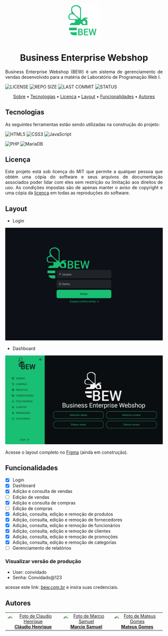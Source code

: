 <p align="center" id="sobre"><img src="./public/img/logo.svg" width="100px"></p>

<h1 align="center">Business Enterprise Webshop</h1>

<p align="justify">Business Enterprise Webshop (BEW) é um sistema de gerenciamento de vendas desenvolvido para a matéria de Laboratório de Programação Web I.</p>

![LICENSE](https://img.shields.io/badge/MIT-19BF72?style=flat-square&label=License&Color=white&labelColor=0D1117)
![REPO SIZE](https://img.shields.io/github/repo-size/projetoscms/bew?color=19BF72&label=Repo%20Size&style=flat-square&labelColor=0D1117)
![LAST COMMIT](https://img.shields.io/github/last-commit/projetoscms/bew?color=19BF72&label=Last%20Commit&style=flat-square&labelColor=0D1117)
![STATUS](https://img.shields.io/badge/Development-19BF72?style=flat-square&label=Status&Color=white&labelColor=0D1117)

<p align="center">
  <a href="#sobre">Sobre</a> •
  <a href="#tecnologias">Tecnologias</a> •
  <a href="#licenca">Licença</a> •
  <a href="#layout">Layout</a> •
  <a href="#funcionalidades">Funcionalidades</a> •
  <a href="#autores">Autores</a>
</p>

<h2 id="tecnologias">Tecnologias</h2>

As seguintes ferramentas estão sendo utilizadas na construção do projeto:

![HTML5](https://img.shields.io/badge/html%205-0D1117?style=for-the-badge&logo=html5&logoColor=white&labelColor=E34F26)
![CSS3](https://img.shields.io/badge/css%203-0D1117?style=for-the-badge&logo=css3&logoColor=white&labelColor=1572B6)
![JavaScript](https://img.shields.io/badge/-JavaScript-0D1117?style=for-the-badge&logo=javascript&logoColor=white&labelColor=F7DF1E)

![PHP](https://img.shields.io/badge/-php-0D1117?style=for-the-badge&logo=php&logoColor=white&labelColor=777BB4)
![MariaDB](https://img.shields.io/badge/-mariadb-0D1117?style=for-the-badge&logo=mariadb&logoColor=white&labelColor=003545)

<h2 id="licenca">Licença</h2>

<p  align="justify">
Este projeto está sob licença do MIT que permite a qualquer pessoa que obtém uma cópia do software e seus arquivos de documentação associados poder lidar com eles sem restrição ou limitação aos direitos de uso. As condições impostas são de apenas manter o aviso de copyright e uma cópia da <a href="https://github.com/ProjetosCMS/BEW/blob/main/LICENSE">licença</a> em todas as reproduções do software.
</p>

<h2 id="layout">Layout</h2>

- Login

![Login](./layouts/Login%20-%20Bew%20-%20Desktop.png)

- Dashboard

![Dashboard](./layouts/Dashboard%20Menu%20open-%20Bew%20-%20Desktop.jpeg)

Acesse o layout completo no [Figma](https://www.figma.com/file/VLJiXLRJlLLLioYwbZtI95/BEW?node-id=0%3A1) (ainda em construção).

<h2 id="funcionalidades">Funcionalidades</h2>

- [X] Login
- [X] Dashboard
- [X] Adição e consulta de vendas
- [ ] Edição de vendas
- [x] Adição e consulta de compras
- [ ] Edição de compras
- [X] Adição, consulta, edição e remoção de produtos
- [X] Adição, consulta, edição e remoção de fornecedores
- [X] Adição, consulta, edição e remoção de funcionários
- [X] Adição, consulta, edição e remoção de clientes
- [x] Adição, consulta, edição e remoção de promoções
- [X] Adição, consulta, edição e remoção de categorias
- [ ] Gerenciamento de relatórios

<h3>Visualizar versão de produção</h3>

- User: convidado
- Senha: Convidado@123

acesse este link: [bew.com.br](http://bew-web.herokuapp.com/login) e insira suas credenciais.

<h2 id="autores">Autores</h2>

<table align="center">
    <tr>
        <td align="center">
            <a href="https://github.com/claudiohenriquefds">
                <img style="border-radius: 50%;" src="https://avatars1.githubusercontent.com/u/30199497?s=460&u=a65a0f3e95ff009525d39a7052587688acd0f9c5&v=4" width="80px;" alt="Foto de Claudio Henrique"/>
                <br/>
                <b>Cláudio Henrique</b>
            </a>
        </td>
        <td align="center">
            <a href="https://github.com/marciosamuel">
                <img style="border-radius: 50%;" src="https://avatars1.githubusercontent.com/u/43766556?s=460&u=4a926825a618818d6fd7286f5f15263ad2e262e8&v=4" width="80px;" alt="Foto de Marcio Samuel"/>
                <br/>
                <b>Marcio Samuel</b>
            </a>
        </td>
        <td align="center">
            <a href="https://github.com/mateusgs29">
                <img style="border-radius: 50%;" src="https://avatars1.githubusercontent.com/u/61122185?s=400&u=504f4f4941876750ecff1c52af688755de736105&v=4" width="80px;" alt="Foto de Mateus Gomes"/>
                <br/>
                <b>Mateus Gomes</b>
            </a>
        </td>
    </tr>
</table>
